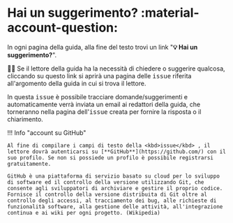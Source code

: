 # Hai un suggerimento? :material-account-question:

In ogni pagina della guida, alla fine del testo trovi un link "**💡 Hai un suggerimento?**".

🙋🏻 Se il lettore della guida ha la necessità di chiedere o suggerire qualcosa, cliccando su questo link si aprirà una pagina delle <kbd>issue</kbd> riferita all'argomento della guida in cui si trova il lettore.

In questa <kbd>issue</kbd> è possibile tracciare domande/suggerimenti e automaticamente verrà inviata un email ai redattori della guida, che torneranno nella pagina dell'<kbd>issue</kbd> creata per fornire la risposta o il chiarimento.

!!! Info "account su GitHub"

    Al fine di compilare i campi di testo della <kbd>issue</kbd> , il lettore dovrà autenticarsi su [**GitHub**](https://github.com/) con il suo profilo. Se non si possiede un profilo è possibile registrarsi gratuitamente.

    GitHub è una piattaforma di servizio basato su cloud per lo sviluppo di software ed il controllo della versione utilizzando Git, che consente agli sviluppatori di archiviare e gestire il proprio codice. Fornisce il controllo della versione distribuita di Git oltre al controllo degli accessi, al tracciamento dei bug, alle richieste di funzionalità software, alla gestione delle attività, all'integrazione continua e ai wiki per ogni progetto. (Wikipedia)
